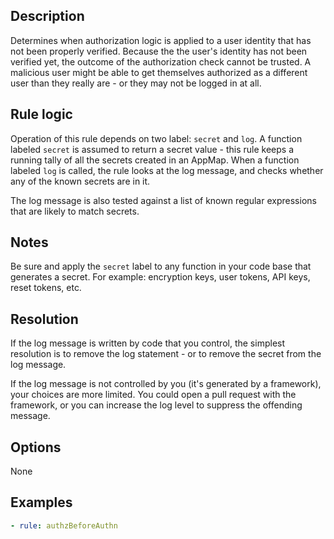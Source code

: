 ## Description

Determines when authorization logic is applied to a user identity that has not been properly
verified. Because the the user's identity has not been verified yet, the outcome of the
authorization check cannot be trusted. A malicious user might be able to get themselves authorized
as a different user than they really are - or they may not be logged in at all.

## Rule logic

Operation of this rule depends on two label: `secret` and `log`. A function labeled `secret` is
assumed to return a secret value - this rule keeps a running tally of all the secrets created in an
AppMap. When a function labeled `log` is called, the rule looks at the log message, and checks
whether any of the known secrets are in it.

The log message is also tested against a list of known regular expressions that are likely to match
secrets.

## Notes

Be sure and apply the `secret` label to any function in your code base that generates a secret. For
example: encryption keys, user tokens, API keys, reset tokens, etc.

## Resolution

If the log message is written by code that you control, the simplest resolution is to remove the log
statement - or to remove the secret from the log message.

If the log message is not controlled by you (it's generated by a framework), your choices are more
limited. You could open a pull request with the framework, or you can increase the log level to
suppress the offending message.

## Options

None

## Examples

```yaml
- rule: authzBeforeAuthn
```

